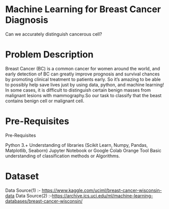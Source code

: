 # Machine Learning for Breast Cancer Diagnosis
Can we accurately distinguish cancerous cell?


# Problem Description
Breast Cancer (BC) is a common cancer for women around the world, and early detection of BC can greatly improve prognosis and survival chances by promoting clinical treatment to patients early. So it’s amazing to be able to possibly help save lives just by using data, python, and machine learning!
In some cases, it is difficult to distinguish certain benign masses from malignant lesions with mammography.So our task to classify that the beast contains benign cell or malignant cell.

# Pre-Requisites
  Pre-Requisites
  
  Python 3.+
  Understanding of libraries (Scikit Learn, Numpy, Pandas, Matplotlib, Seaborn)
  Jupyter Notebook or Google Colab
  Orange Tool
  Basic understanding of classification methods or Algorithms.
  
  
# Dataset
Data Source(1) :- https://www.kaggle.com/uciml/breast-cancer-wisconsin-data
Data Source(2) :-https://archive.ics.uci.edu/ml/machine-learning-databases/breast-cancer-wisconsin/
